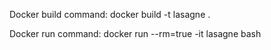 Docker build command:
docker build -t lasagne .

Docker run command:
docker run --rm=true -it lasagne bash

